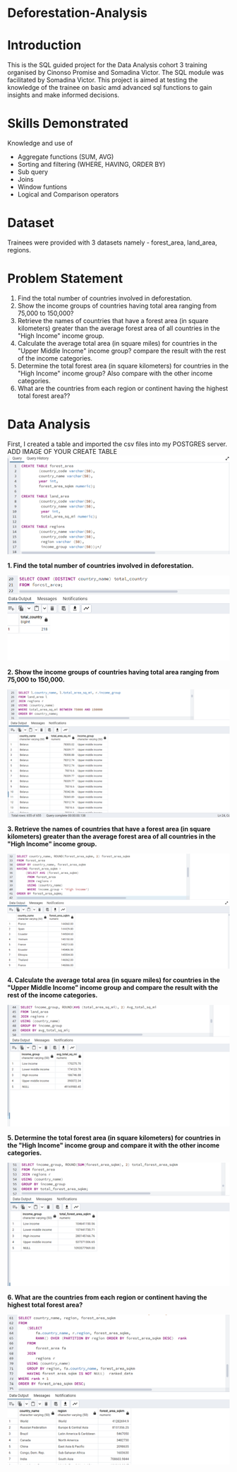 # Deforestation-Analysis

# Introduction
This is the SQL guided project for the Data Analysis cohort 3 training organised by Cinonso Promise and Somadina Victor. The SQL module was facilitated by Somadina Victor. This project is aimed at testing the knowledge of the trainee on basic amd advanced sql functions to gain insights and make informed decisions. 

# Skills Demonstrated 
Knowledge and use of 
- Aggregate functions (SUM, AVG)
- Sorting and filtering (WHERE, HAVING, ORDER BY)
- Sub query
- Joins
- Window funtions
- Logical and Comparison operators

# Dataset
Trainees were provided with 3 datasets namely - forest_area, land_area, regions.

# Problem Statement 

1. Find the total number of countries involved in deforestation.
2. Show the income groups of countries having total area ranging from 75,000 to 150,000?
3. Retrieve the names of countries that have a forest area (in square kilometers) greater than the average forest area of all countries in the "High Income" income group.
4. Calculate the average total area (in square miles) for countries in the "Upper Middle Income" income group? compare the result with the rest of the income categories.
5. Determine the total forest area (in square kilometers) for countries in the "High Income" income group? Also compare with the other income categories.
6. What are the countries from each region or continent having the highest total forest area??

# Data Analysis 
First, I created a table and imported the csv files into my POSTGRES server.
ADD IMAGE OF YOUR CREATE TABLE
![](image207.png)

**1. Find the total number of countries involved in deforestation.** 

![](image201.png)

**2. Show the income groups of countries having total area ranging from 75,000 to 150,000.**

![](image202.png)

**3. Retrieve the names of countries that have a forest area (in square kilometers) greater than the average forest area of all countries in the "High Income" income group.**

![](image203.png)

**4. Calculate the average total area (in square miles) for countries in the "Upper Middle Income" income group and compare the result with the rest of the income categories.**

 ![](image204.png)               

**5. Determine the total forest area (in square kilometers) for countries in the "High Income" income group and compare it with the other income categories.** 

![](image205.png)

**6. What are the countries from each region or continent having the highest total forest area?**

![](image206.png)
